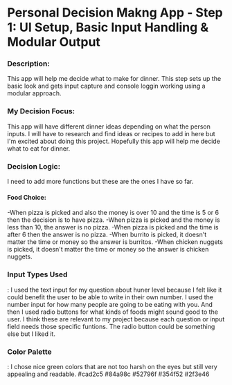 <h1>Personal Decision Makng App - Step 1: UI Setup, Basic Input Handling & Modular Output</h1>

<h3>Description:</h3> This app will help me decide what to make for dinner. This step sets up the basic look and gets input capture and console loggin working using a modular approach.

<h3>My Decision Focus:</h3> This app will have different dinner ideas depending on what the person inputs. I will have to research and find ideas or recipes to add in here but I'm excited about doing this project. Hopefully this app will help me decide what to eat for dinner.

<h3>Decision Logic:</h3> I need to add more functions but these are the ones I have so far. 
    <h4>Food Choice:</h4>
        -When pizza is picked and also the money is over 10 and the time is 5 or 6 then the decision is to have pizza.
        -When pizza is picked and the money is less than 10, the answer is no pizza.
        -When pizza is picked and the time is after 6 then the answer is no pizza.
        -When burrito is picked, it doesn't matter the time or money so the answer is burritos.
        -When chicken nuggets is picked, it doesn't matter the time or money so the answer is chicken nuggets.
       
<h3>Input Types Used</h3>: I used the text input for my question about huner level because I felt like it could benefit the user to be able to write in their own number. I used the number input for how many people are going to be eating with you. And then I used radio buttons for what kinds of foods might sound good to the user. I think these are relevant to my project because each question or input field needs those specific funtions. The radio button could be something else but I liked it.

<h3>Color Palette</h3>: I chose nice green colors that are not too harsh on the eyes but still very appealing and readable. #cad2c5 #84a98c #52796f #354f52 #2f3e46 
 
